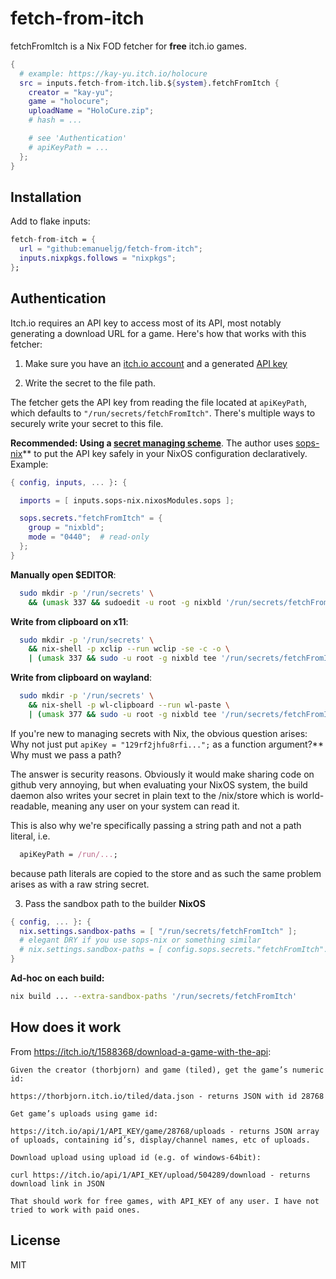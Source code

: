 # fetch-from-itch

fetchFromItch is a Nix FOD fetcher for **free** itch.io games.

```nix
{
  # example: https://kay-yu.itch.io/holocure
  src = inputs.fetch-from-itch.lib.${system}.fetchFromItch {
    creator = "kay-yu";
    game = "holocure";
    uploadName = "HoloCure.zip";
    # hash = ...

    # see 'Authentication'
    # apiKeyPath = ...
  };
}
```

## Installation
Add to flake inputs:
```nix
fetch-from-itch = {
  url = "github:emanueljg/fetch-from-itch";
  inputs.nixpkgs.follows = "nixpkgs";
};
```

## Authentication
Itch.io requires an API key to access most of its API, most notably generating a download URL for a game. Here's how that works with this fetcher:

1. Make sure you have an [itch.io account](https://itch.io/developers) and a generated [API key](https://itch.io/api-keys)

2. Write the secret to the file path.

  The fetcher gets the API key from reading the file located at `apiKeyPath`, which defaults to `"/run/secrets/fetchFromItch"`.
  There's multiple ways to securely write your secret to this file.

  **Recommended: Using a [secret managing scheme](https://wiki.nixos.org/wiki/Comparison_of_secret_managing_schemes)**. The author uses 
    [sops-nix](https://github.com/Mic92/sops-nix)** to put the API key safely in your NixOS configuration declaratively. Example:
  ```nix
  { config, inputs, ... }: {

    imports = [ inputs.sops-nix.nixosModules.sops ];

    sops.secrets."fetchFromItch" = {
      group = "nixbld";
      mode = "0440";  # read-only
    };
  }
  ```

  **Manually open $EDITOR**:
  ```sh
    sudo mkdir -p '/run/secrets' \
      && (umask 337 && sudoedit -u root -g nixbld '/run/secrets/fetchFromItch')
  ```
  **Write from clipboard on x11**:
  ```sh
    sudo mkdir -p '/run/secrets' \
      && nix-shell -p xclip --run wclip -se -c -o \ 
      | (umask 337 && sudo -u root -g nixbld tee '/run/secrets/fetchFromItch')
  ```
  
  **Write from clipboard on wayland**:
  ```sh
    sudo mkdir -p '/run/secrets' \
      && nix-shell -p wl-clipboard --run wl-paste \
      | (umask 377 && sudo -u root -g nixbld tee '/run/secrets/fetchFromItch')
  ```

  If you're new to managing secrets with Nix, the obvious question arises:
  Why not just put `apiKey = "129rf2jhfu8rfi...";` as a function argument?** Why must we pass a path?

  The answer is security reasons. Obviously it would make sharing code on github very annoying, but when evaluating your NixOS
   system, the build daemon also writes your secret in plain text to the
   /nix/store which is world-readable, meaning any user on your system can read it. 

   This is also why we're specifically passing a string path and not a path literal, i.e.
   ```nix
     apiKeyPath = /run/...;
   ```
   because path literals are copied to the store and as such the same problem arises as with a raw string secret.

3. Pass the sandbox path to the builder
  **NixOS**
  ```nix
  { config, ... }: {
    nix.settings.sandbox-paths = [ "/run/secrets/fetchFromItch" ];
    # elegant DRY if you use sops-nix or something similar
    # nix.settings.sandbox-paths = [ config.sops.secrets."fetchFromItch".path ];
  }
  ```
  **Ad-hoc on each build:**
  ```sh
  nix build ... --extra-sandbox-paths '/run/secrets/fetchFromItch'
  ```

## How does it work

From https://itch.io/t/1588368/download-a-game-with-the-api:

```
Given the creator (thorbjorn) and game (tiled), get the game’s numeric id:

https://thorbjorn.itch.io/tiled/data.json - returns JSON with id 28768

Get game’s uploads using game id:

https://itch.io/api/1/API_KEY/game/28768/uploads - returns JSON array of uploads, containing id’s, display/channel names, etc of uploads.

Download upload using upload id (e.g. of windows-64bit):

curl https://itch.io/api/1/API_KEY/upload/504289/download - returns download link in JSON

That should work for free games, with API_KEY of any user. I have not tried to work with paid ones.
```

## License

MIT 
